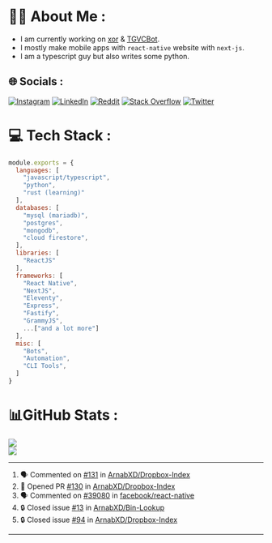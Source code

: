 # 🧑‍💻 About Me :
* I am currently working on [xor](https://github.com/xorgram/xor) & [TGVCBot](https://github.com/ArnabXD/TGVCBot).
* I mostly make mobile apps with `react-native` website with `next-js`.
* I am a typescript guy but also writes some python.

## 🌐 Socials :
[![Instagram](https://img.shields.io/badge/Instagram-%23E4405F.svg?logo=Instagram&logoColor=white)](https://instagram.com/arnabparyali) [![LinkedIn](https://img.shields.io/badge/LinkedIn-%230077B5.svg?logo=linkedin&logoColor=white)](https://linkedin.com/in/arnabparyali) [![Reddit](https://img.shields.io/badge/Reddit-%23FF4500.svg?logo=Reddit&logoColor=white)](https://reddit.com/user/ArnabXD) [![Stack Overflow](https://img.shields.io/badge/-Stackoverflow-FE7A16?logo=stack-overflow&logoColor=white)](https://stackoverflow.com/users/12250600) [![Twitter](https://img.shields.io/badge/Twitter-%231DA1F2.svg?logo=Twitter&logoColor=white)](https://twitter.com/arnabparyali) 

# 💻 Tech Stack :

```js
module.exports = {
  languages: [
    "javascript/typescript",
    "python",
    "rust (learning)"
  ],
  databases: [
    "mysql (mariadb)",
    "postgres",
    "mongodb",
    "cloud firestore",
  ],
  libraries: [
    "ReactJS"
  ],
  frameworks: [
    "React Native",
    "NextJS",
    "Eleventy",
    "Express",
    "Fastify",
    "GrammyJS",
    ...["and a lot more"]
  ],
  misc: [
    "Bots",
    "Automation",
    "CLI Tools",
  ]
}
```

# 📊GitHub Stats :
![](https://github-readme-stats.vercel.app/api?username=ArnabXD&theme=tokyonight&hide_border=false&include_all_commits=false&count_private=false)<br/>
![](https://github-readme-stats.vercel.app/api/top-langs/?username=ArnabXD&theme=tokyonight&hide_border=false&include_all_commits=false&count_private=false&layout=compact)

---

<!--START_SECTION:activity-->
1. 🗣 Commented on [#131](https://github.com/ArnabXD/Dropbox-Index/issues/131#issuecomment-1770093134) in [ArnabXD/Dropbox-Index](https://github.com/ArnabXD/Dropbox-Index)
2. 💪 Opened PR [#130](https://github.com/ArnabXD/Dropbox-Index/pull/130) in [ArnabXD/Dropbox-Index](https://github.com/ArnabXD/Dropbox-Index)
3. 🗣 Commented on [#39080](https://github.com/facebook/react-native/issues/39080#issuecomment-1715585498) in [facebook/react-native](https://github.com/facebook/react-native)
4. 🔒 Closed issue [#13](https://github.com/ArnabXD/Bin-Lookup/issues/13) in [ArnabXD/Bin-Lookup](https://github.com/ArnabXD/Bin-Lookup)
5. 🔒 Closed issue [#94](https://github.com/ArnabXD/Dropbox-Index/issues/94) in [ArnabXD/Dropbox-Index](https://github.com/ArnabXD/Dropbox-Index)
<!--END_SECTION:activity-->

---
